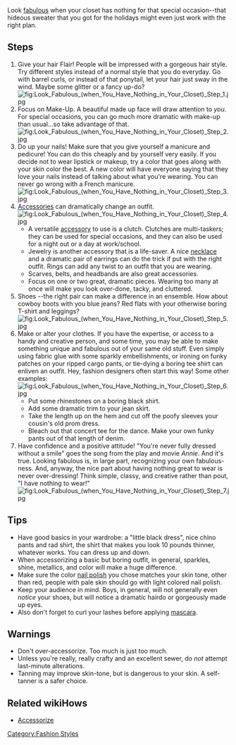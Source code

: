 Look [fabulous](Be_Ghetto_Fabulous "wikilink") when your closet has
nothing for that special occasion--that hideous sweater that you got for
the holidays might even just work with the right plan.

## Steps

1.  Give your hair Flair! People will be impressed with a gorgeous hair
    style. Try different styles instead of a normal style that you do
    everyday. Go with barrel curls, or instead of that ponytail, let
    your hair just sway in the wind. Maybe some glitter or a fancy
    up-do?![](Look_Fabulous_(when_You_Have_Nothing_in_Your_Closet)_Step_1.jpg "fig:Look_Fabulous_(when_You_Have_Nothing_in_Your_Closet)_Step_1.jpg")
2.  Focus on Make-Up. A beautiful made up face will draw attention to
    *you*. For special occasions, you can go much more dramatic with
    make-up than usual...so take advantage of
    that.![](Look_Fabulous_(when_You_Have_Nothing_in_Your_Closet)_Step_2.jpg "fig:Look_Fabulous_(when_You_Have_Nothing_in_Your_Closet)_Step_2.jpg")
3.  Do up your nails! Make sure that you give yourself a manicure and
    pedicure! You can do this cheaply and by yourself very easily. If
    you decide not to wear lipstick or makeup, try a color that goes
    along with your skin color the best. A new color will have everyone
    saying that they love your nails instead of talking about what
    you're wearing. You can never go wrong with a French
    manicure.![](Look_Fabulous_(when_You_Have_Nothing_in_Your_Closet)_Step_3.jpg "fig:Look_Fabulous_(when_You_Have_Nothing_in_Your_Closet)_Step_3.jpg")
4.  [Accessories](Buy_Accessories_for_an_Outfit "wikilink") can
    dramatically change an
    outfit.![](Look_Fabulous_(when_You_Have_Nothing_in_Your_Closet)_Step_4.jpg "fig:Look_Fabulous_(when_You_Have_Nothing_in_Your_Closet)_Step_4.jpg")
    -   A versatile
        [accessory](Choose_Unique_Handbags_and_Purses "wikilink") to use
        is a clutch. Clutches are multi-taskers; they can be used for
        special occasions, and they can also be used for a night out or
        a day at work/school.
    -   Jewelry is another accessory that is a life-saver. A nice
        [necklace](Make_a_Hemp_Necklace "wikilink") and a dramatic pair
        of earrings can do the trick if put with the right outfit. Rings
        can add any twist to an outfit that you are wearing.
    -   Scarves, belts, and headbands are also great accessories.
    -   Focus on one or two great, dramatic pieces. Wearing too many at
        once will make you look over-done, tacky, and cluttered.
5.  Shoes --the right pair can make a difference in an ensemble. How
    about cowboy boots with you blue jeans? Red flats with your
    otherwise boring T-shirt and
    leggings?![](Look_Fabulous_(when_You_Have_Nothing_in_Your_Closet)_Step_5.jpg "fig:Look_Fabulous_(when_You_Have_Nothing_in_Your_Closet)_Step_5.jpg")
6.  Make or alter your clothes. If you have the expertise, or access to
    a handy and creative person, and some time, you may be able to make
    something unique and fabulous out of your same old stuff. Even
    simply using fabric glue with some sparkly embellishments, or
    ironing on funky patches on your ripped cargo pants, or tie-dying a
    boring tee shirt can enliven an outfit. Hey, fashion designers often
    start this way! Some other
    examples:![](Look_Fabulous_(when_You_Have_Nothing_in_Your_Closet)_Step_6.jpg "fig:Look_Fabulous_(when_You_Have_Nothing_in_Your_Closet)_Step_6.jpg")
    -   Put some rhinestones on a boring black shirt.
    -   Add some dramatic trim to your jean skirt.
    -   Take the length up on the hem and cut off the poofy sleeves your
        cousin's old prom dress.
    -   Bleach out that concert tee for the dance. Make your own funky
        pants out of that length of denim.
7.  Have confidence and a positive attitude! "You're never fully dressed
    without a smile" goes the song from the play and movie *Annie*. And
    it's true. Looking fabulous is, in large part, recognizing your own
    fabulous-ness. And, anyway, the nice part about having nothing great
    to wear is never over-dressing! Think simple, classy, and creative
    rather than pout, "I have nothing to
    wear!"![](Look_Fabulous_(when_You_Have_Nothing_in_Your_Closet)_Step_7.jpg "fig:Look_Fabulous_(when_You_Have_Nothing_in_Your_Closet)_Step_7.jpg")

## Tips

-   Have good basics in your wardrobe: a "little black dress", nice
    chino pants and rad shirt, the shirt that makes you look 10 pounds
    thinner, whatever works. You can dress up and down.
-   When accessorizing a basic but boring outfit, in general, sparkles,
    shine, metallics, and color will make a huge difference.
-   Make sure the color [nail
    polish](Experiment_With_Nail_Polish_Colors "wikilink") you chose
    matches your skin tone, other than red, people with pale skin should
    go with light colored nail polish.
-   Keep your audience in mind. Boys, in general, will not generally
    even *notice* your shoes, but will notice a dramatic hairdo or
    gorgeously made up eyes.
-   Also don't forget to curl your lashes before applying
    [mascara](Apply_Mascara "wikilink").

## Warnings

-   Don't over-accessorize. Too much is just too much.
-   Unless you're really, really crafty and an excellent sewer, do *not*
    attempt last-minute alterations.
-   Tanning may improve skin-tone, but is dangerous to your skin. A
    self-tanner is a safer choice.

## Related wikiHows

-   [Accessorize](Accessorize "wikilink")

[Category:Fashion Styles](Category:Fashion_Styles "wikilink")